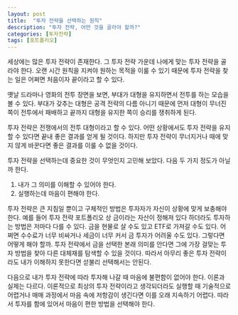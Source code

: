 ```yaml
---
layout: post
title:  "투자 전략을 선택하는 원칙"
description: "투자 전략, 어떤 것을 골라야 할까?"
categories: [투자전략]
tags: [포트폴리오]
---
```


세상에는 많은 투자 전략이 존재한다. 그 투자 전략 가운데 나에게 맞는 투자 전략을 골라야 한다. 오랜 시간 원칙을 지켜야 원하는 목적을 이룰 수 있기 때문에 투자 전략을 찾는 일은 어쩌면 처음이자 끝이라고 할 수 있다. 

옛날 드라마나 영화의 전투 장면을 보면, 부대가 대형을 유지하면서 전투를 하는 모습을 볼 수 있다. 부대가 갖추는 대형은 공격 전략의 다름 아니기 때문에 먼저 대형이 무너진 쪽이 전투에서 패배하고 끝까지 대형을 유지한 쪽이 승리를 쟁취하게 된다. 

투자 전략은 전쟁에서의 전투 대형이라고 할 수 있다. 어떤 상황에서도 투자 전략을 유지할 수 있다면 끝내 좋은 결과를 얻게 될 것이다. 하지만 투자 전략이 무너지거나 때에 맞지 않게 바꾼다면 좋은 결과를 이룰 수 없을 것이다. 

투자 전략을 선택하는데 중요한 것이 무엇인지 고민해 보았다. 다음 두 가지 정도가 아닐까 한다. 

1. 내가 그 의미를 이해할 수 있어야 한다.
2. 실행하는데 마음이 편해야 한다.

투자 전략은 큰 지침일 뿐이고 구체적인 방법은 투자자가 자신이 상황에 맞게 보충해야 한다. 예를 들어 투자 전략 포트폴리오 상 금이라는 자산이 정해져 있다 하더라도 투자하는 방법은 저마다 다를 수 있다. 금을 현물로 살 수도 있고 ETF로 가져갈 수도 있다. 어쩌면 수수료가 너무 비싸거나 세금이 너무 커서 금 투자가 어려울 수도 있다. 그렇다면 어떻게 해야 할까. 투자 전략에서 금을 선택한 본래 의미를 안다면 그에 가장 걸맞는 투자 방법을 찾아 다른 대체재를 탐색할 수 있을 것이다. 따라서 아무리 좋은 투자 전략이라도 내가 이해하지 못한다면 섣불리 선택해서는 안된다. 

다음으로 내가 투자 전략에 따라 투자해 나갈 때 마음에 불편함이 없어야 한다. 이론과 실제는 다르다. 이론적으로 최상의 투자 전략이라고 생각되더라도 실행할 때 기술적으로 어렵거나 매매 과정에서 마음 속에 저항감이 생긴다면 이를 오래 지속하기 어렵다. 따라서 투자를 함에 있어서 마음이 편한 방법을 선택해야 한다. 


